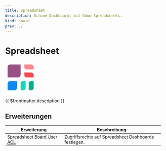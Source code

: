 ```yaml
---
title: Spreadsheet
description: Schöne Dashboards mit Odoo Spreadsheets.
kind: howto
prev: ./
---
```

# Spreadsheet
![icons_odoo_spreadsheet_dashboard](attachments/icons_odoo_spreadsheet_dashboard.png)

{{ $frontmatter.description }}

## Erweiterungen

| Erweiterung                                                       | Beschreibung                                         |
| ----------------------------------------------------------------- | ---------------------------------------------------- |
| [Spreadsheet Board User ACL](Spreadsheet%20Board%20User%20ACL.md) | Zugriffsrechte auf Spreadsheet Dashboards festlegen. |

